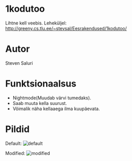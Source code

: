# 1kodutoo
Lihtne kell veebis.
Leheküljel: http://greeny.cs.tlu.ee/~stevsal/Eesrakendused/1kodutoo/

# Autor
Steven Saluri

# Funktsionaalsus
* Nightmode(Muudab värvi tumedaks).
* Saab muuta kella suurust.
* Võimalik näha kellaaega ilma kuupäevata.

# Pildid

Default:
![default](https://i.imgur.com/565xnQJ.png)

Modified:
![modified](https://i.imgur.com/G2FwERm.png)
